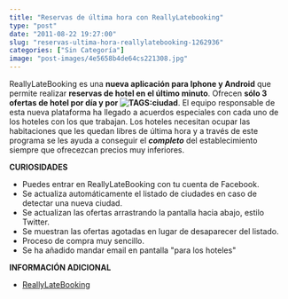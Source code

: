 ```yaml
---
title: "Reservas de última hora con ReallyLatebooking"
type: "post"
date: "2011-08-22 19:27:00"
slug: "reservas-ultima-hora-reallylatebooking-1262936"
categories: ["Sin Categoría"]
image: "post-images/4e5658b4de64cs221308.jpg"
---
```


ReallyLateBooking es una **nueva aplicación para Iphone y Android** que permite realizar **reservas de hotel en el último minuto**. Ofrecen **sólo 3 ofertas de hotel por día y por ![ TAGS:](post-images/4e5658b4de64cs221308.jpg)ciudad**. El equipo responsable de esta nueva plataforma ha llegado a acuerdos especiales con cada uno de los hoteles con los que trabajan. Los hoteles necesitan ocupar las habitaciones que les quedan libres de última hora y a través de este programa se les ayuda a conseguir el ***completo*** del establecimiento siempre que ofrecezcan precios muy inferiores.

**CURIOSIDADES**

- Puedes entrar en ReallyLateBooking con tu cuenta de Facebook.
- Se actualiza automáticamente el listado de ciudades en caso de detectar una nueva ciudad.
- Se actualizan las ofertas arrastrando la pantalla hacia abajo, estilo Twitter.
- Se muestran las ofertas agotadas en lugar de desaparecer del listado.
- Proceso de compra muy sencillo.
- Se ha añadido mandar email en pantalla "para los hoteles"

**INFORMACIÓN ADICIONAL**

- [ReallyLateBooking](http://reallylatebooking.com/?es)